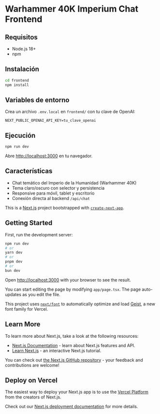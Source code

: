 # Warhammer 40K Imperium Chat Frontend

## Requisitos
- Node.js 18+
- npm

## Instalación

```bash
cd frontend
npm install
```

## Variables de entorno

Crea un archivo `.env.local` en `frontend/` con tu clave de OpenAI:

```
NEXT_PUBLIC_OPENAI_API_KEY=tu_clave_openai
```

## Ejecución

```bash
npm run dev
```

Abre [http://localhost:3000](http://localhost:3000) en tu navegador.

## Características
- Chat temático del Imperio de la Humanidad (Warhammer 40K)
- Tema claro/oscuro con selector y persistencia
- Responsive para móvil, tablet y escritorio
- Conexión directa al backend `/api/chat`

This is a [Next.js](https://nextjs.org) project bootstrapped with [`create-next-app`](https://nextjs.org/docs/app/api-reference/cli/create-next-app).

## Getting Started

First, run the development server:

```bash
npm run dev
# or
yarn dev
# or
pnpm dev
# or
bun dev
```

Open [http://localhost:3000](http://localhost:3000) with your browser to see the result.

You can start editing the page by modifying `app/page.tsx`. The page auto-updates as you edit the file.

This project uses [`next/font`](https://nextjs.org/docs/app/building-your-application/optimizing/fonts) to automatically optimize and load [Geist](https://vercel.com/font), a new font family for Vercel.

## Learn More

To learn more about Next.js, take a look at the following resources:

- [Next.js Documentation](https://nextjs.org/docs) - learn about Next.js features and API.
- [Learn Next.js](https://nextjs.org/learn) - an interactive Next.js tutorial.

You can check out [the Next.js GitHub repository](https://github.com/vercel/next.js) - your feedback and contributions are welcome!

## Deploy on Vercel

The easiest way to deploy your Next.js app is to use the [Vercel Platform](https://vercel.com/new?utm_medium=default-template&filter=next.js&utm_source=create-next-app&utm_campaign=create-next-app-readme) from the creators of Next.js.

Check out our [Next.js deployment documentation](https://nextjs.org/docs/app/building-your-application/deploying) for more details.
